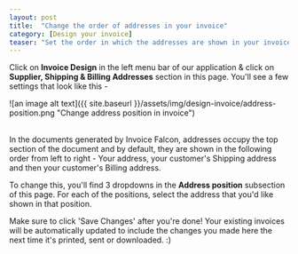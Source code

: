```yaml
---
layout: post
title:  "Change the order of addresses in your invoice"
category: [Design your invoice]
teaser: "Set the order in which the addresses are shown in your invoices"
---
```


Click on **Invoice Design** in the left menu bar of our application & click on **Supplier, Shipping & Billing Addresses** section in this page. You'll see a few settings that look like this -

![an image alt text]({{ site.baseurl }}/assets/img/design-invoice/address-position.png "Change address position in invoice")

<br/>
In the documents generated by Invoice Falcon, addresses occupy the top section of the document and by default, they are shown in the following order from left to right - Your address, your customer's Shipping address and then your customer's Billing address.

To change this, you'll find 3 dropdowns in the **Address position** subsection of this page. For each of the positions, select the address that you'd like shown in that position.

Make sure to click 'Save Changes' after you're done! Your existing invoices will be automatically updated to include the changes you made here the next time it's printed, sent or downloaded. :)
